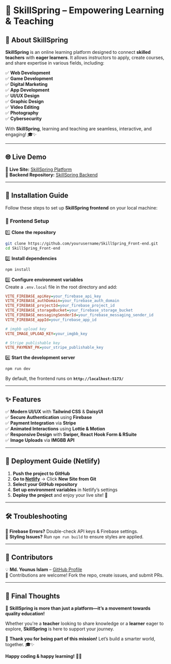 # 🚀 **SkillSpring – Empowering Learning & Teaching**  

## 📖 **About SkillSpring**  

**SkillSpring** is an online learning platform designed to connect **skilled teachers** with **eager learners**. It allows instructors to apply, create courses, and share expertise in various fields, including:  

✅ **Web Development**  
✅ **Game Development**  
✅ **Digital Marketing**  
✅ **App Development**  
✅ **UI/UX Design**  
✅ **Graphic Design**  
✅ **Video Editing**  
✅ **Photography**  
✅ **Cybersecurity**  

With **SkillSpring**, learning and teaching are seamless, interactive, and engaging! 🎓✨  

---

## 🌐 **Live Demo**  

🔗 **Live Site:** [SkillSpring Platform](https://skill-spring25.netlify.app/)  
🔗 **Backend Repository:** [SkillSpring Backend](https://github.com/younus-always/SkillSpring_Back-end) 

---

## 📌 **Installation Guide**  

Follow these steps to set up **SkillSpring frontend** on your local machine:  

### 🔹 **Frontend Setup**  

1️⃣ **Clone the repository**  
```sh
git clone https://github.com/yourusername/SkillSpring_Front-end.git
cd SkillSpring_Front-end
```

2️⃣ **Install dependencies**  
```sh
npm install
```

3️⃣ **Configure environment variables**  
Create a `.env.local` file in the root directory and add:  
```ini
VITE_FIREBASE_apiKey=your_firebase_api_key
VITE_FIREBASE_authDomain=your_firebase_auth_domain
VITE_FIREBASE_projectId=your_firebase_project_id
VITE_FIREBASE_storageBucket=your_firebase_storage_bucket
VITE_FIREBASE_messagingSenderId=your_firebase_messaging_sender_id
VITE_FIREBASE_appId=your_firebase_app_id

# imgbb upload key
VITE_IMAGE_UPLOAD_KEY=your_imgbb_key

# Stripe publishable key
VITE_PAYMENT_PK=your_stripe_publishable_key
```

4️⃣ **Start the development server**  
```sh
npm run dev
```
By default, the frontend runs on **`http://localhost:5173/`**  

---

## ✨ **Features**  

✅ **Modern UI/UX** with **Tailwind CSS** & **DaisyUI**  
✅ **Secure Authentication** using **Firebase**  
✅ **Payment Integration** via **Stripe**  
✅ **Animated Interactions** using **Lottie & Motion**  
✅ **Responsive Design** with **Swiper, React Hook Form & RSuite**  
✅ **Image Uploads** via **IMGBB API**  

---

## 🚀 **Deployment Guide (Netlify)**  

1. **Push the project to GitHub**  
2. **Go to [Netlify](https://www.netlify.com/)** → Click **New Site from Git**  
3. **Select your GitHub repository**  
4. **Set up environment variables** in Netlify’s settings  
5. **Deploy the project** and enjoy your live site! 🚀  

---

## 🛠 **Troubleshooting**  

🔹 **Firebase Errors?** Double-check API keys & Firebase settings.  
🔹 **Styling Issues?** Run `npm run build` to ensure styles are applied.  

---

## 👥 **Contributors**  

💡 **Md. Younus Islam** – [GitHub Profile](https://github.com/younus-always)  
🎉 Contributions are welcome! Fork the repo, create issues, and submit PRs.  

---


## 🌟 **Final Thoughts**  

🚀 **SkillSpring is more than just a platform—it’s a movement towards quality education!**  

Whether you're a **teacher** looking to share knowledge or a **learner** eager to explore, **SkillSpring** is here to support your journey.  

💙 **Thank you for being part of this mission!** Let’s build a smarter world, together. 🎓✨  

**Happy coding & happy learning!** 🚀😊  
